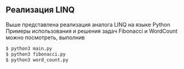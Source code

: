 ## Реализация **LINQ**

Выше представлена реализация аналога LINQ на языке Python  
Примеры использования и решения задач Fibonacci и WordCount  
можно посмотреть, выполнив  
```bash
$ python3 main.py
$ python3 fibonacci.py
$ python3 word_count.py

```